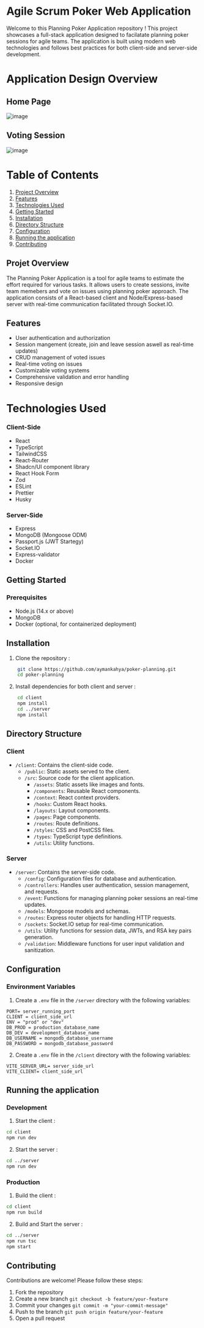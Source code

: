 # Agile Scrum Poker Web Application

Welcome to this Planning Poker Application repository ! This project showcases a full-stack application designed to facilatate planning poker sessions for agile teams. The application is built using modern web technologies and follows best practices for both client-side and server-side development.

# Application Design Overview
## Home Page
![image](https://github.com/aymankahya/poker-planning/assets/63832251/b50f96f9-4a87-4060-ac40-ce317488281f)

## Voting Session
![image](https://github.com/aymankahya/poker-planning/assets/63832251/b56ae41f-b294-4e75-b0b2-4473f2f09eb6)


# Table of Contents

1. [Project Overview](#project-overview)
2. [Features](#features)
3. [Technologies Used](#technologies-used)
4. [Getting Started](#getting-started)
5. [Installation](#installation)
6. [Directory Structure](#directory-structure)
7. [Configuration](#configuration)
8. [Running the application](#running-the-application)
9. [Contributing](#contributing)

## Projet Overview

The Planning Poker Application is a tool for agile teams to estimate the effort required for various tasks. It allows users to create sessions, invite team memebers and vote on issues using planning poker approach. The application consists of a React-based client and Node/Express-based server with real-time communication facilitated through Socket.IO.

## Features

- User authentication and authorization
- Session mangement (create, join and leave session aswell as real-time updates)
- CRUD management of voted issues
- Real-time voting on issues
- Customizable voting systems
- Comprehensive validation and error handling
- Responsive design

# Technologies Used

### Client-Side

- React
- TypeScript
- TailwindCSS
- React-Router
- Shadcn/UI component library
- React Hook Form
- Zod
- ESLint
- Prettier
- Husky

### Server-Side

- Express
- MongoDB (Mongoose ODM)
- Passport.js (JWT Startegy)
- Socket.IO
- Express-validator
- Docker

## Getting Started

### Prerequisites

- Node.js (14.x or above)
- MongoDB
- Docker (optional, for containerized deployment)

## Installation

1. Clone the repository :

```bash
    git clone https://github.com/aymankahya/poker-planning.git
    cd poker-planning
```

2. Install dependencies for both client and server :

```bash
    cd client
    npm install
    cd ../server
    npm install
```

## Directory Structure

### Client

- `/client`: Contains the client-side code.
  - `/public`: Static assets served to the client.
  - `/src`: Source code for the client application.
    - `/assets`: Static assets like images and fonts.
    - `/components`: Reusable React components.
    - `/context`: React context providers.
    - `/hooks`: Custom React hooks.
    - `/layouts`: Layout components.
    - `/pages`: Page components.
    - `/routes`: Route definitions.
    - `/styles`: CSS and PostCSS files.
    - `/types`: TypeScript type definitions.
    - `/utils`: Utility functions.

### Server

- `/server`: Contains the server-side code.
  - `/config`: Configuration files for database and authentication.
  - `/controllers`: Handles user authentication, session management, and requests.
  - `/event`: Functions for managing planning poker sessions an real-time updates.
  - `/models`: Mongoose models and schemas.
  - `/routes`: Express router objects for handling HTTP requests.
  - `/sockets`: Socket.IO setup for real-time communication.
  - `/utils`: Utility functions for session data, JWTs, and RSA key pairs generation.
  - `/validation`: Middleware functions for user input validation and sanitization.

## Configuration

### Environment Variables

1. Create a `.env` file in the `/server` directory with the following variables:

```env
PORT= server_running_port
CLIENT = client_side_url
ENV = "prod" or "dev"
DB_PROD = production_database_name
DB_DEV = development_database_name
DB_USERNAME = mongodb_database_username
DB_PASSWORD = mongodb_database_password
```

2. Create a `.env` file in the `/client` directory with the following variables:

```env
VITE_SERVER_URL= server_side_url
VITE_CLIENT= client_side_url
```

## Running the application

### Development

1. Start the client :

```bash
cd client
npm run dev
```

2. Start the server :

```bash
cd ../server
npm run dev
```

### Production

1. Build the client :

```bash
cd client
npm run build
```

2. Build and Start the server :

```bash
cd ../server
npm run tsc
npm start
```

## Contributing

Contributions are welcome! Please follow these steps:

1. Fork the repository
2. Create a new branch `git checkout -b feature/your-feature`
3. Commit your changes `git commit -m "your-commit-message"`
4. Push to the branch `git push origin feature/your-feature`
5. Open a pull request
